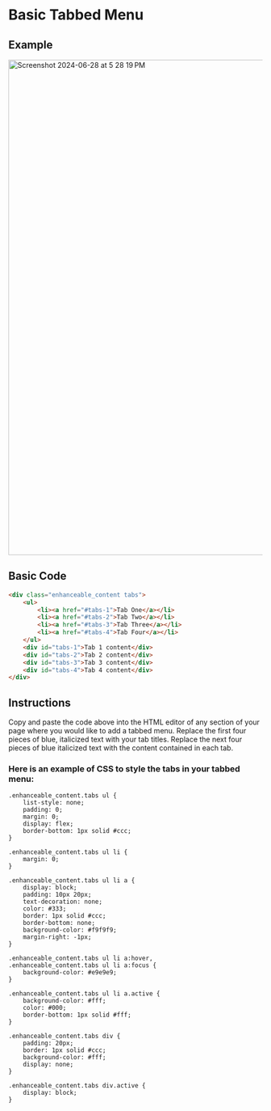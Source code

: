 # Basic Tabbed Menu
## Example
<img width="980" alt="Screenshot 2024-06-28 at 5 28 19 PM" src="https://github.com/neriais/Instructional_Learning-Design/assets/57377953/c8e1374a-906d-4acf-b4fa-6646d72003d1">

## Basic Code

```html
<div class="enhanceable_content tabs">
    <ul>
        <li><a href="#tabs-1">Tab One</a></li>
        <li><a href="#tabs-2">Tab Two</a></li>
        <li><a href="#tabs-3">Tab Three</a></li>
        <li><a href="#tabs-4">Tab Four</a></li>
    </ul>
    <div id="tabs-1">Tab 1 content</div>
    <div id="tabs-2">Tab 2 content</div>
    <div id="tabs-3">Tab 3 content</div>
    <div id="tabs-4">Tab 4 content</div>
</div>
```
## Instructions
Copy and paste the code above into the HTML editor of any section of your page where you would like to add a tabbed menu. Replace the first four pieces of blue, italicized text with your tab titles. Replace the next four pieces of blue italicized text with the content contained in each tab.


### Here is an example of CSS to style the tabs in your tabbed menu:
```
.enhanceable_content.tabs ul {
    list-style: none;
    padding: 0;
    margin: 0;
    display: flex;
    border-bottom: 1px solid #ccc;
}

.enhanceable_content.tabs ul li {
    margin: 0;
}

.enhanceable_content.tabs ul li a {
    display: block;
    padding: 10px 20px;
    text-decoration: none;
    color: #333;
    border: 1px solid #ccc;
    border-bottom: none;
    background-color: #f9f9f9;
    margin-right: -1px;
}

.enhanceable_content.tabs ul li a:hover,
.enhanceable_content.tabs ul li a:focus {
    background-color: #e9e9e9;
}

.enhanceable_content.tabs ul li a.active {
    background-color: #fff;
    color: #000;
    border-bottom: 1px solid #fff;
}

.enhanceable_content.tabs div {
    padding: 20px;
    border: 1px solid #ccc;
    background-color: #fff;
    display: none;
}

.enhanceable_content.tabs div.active {
    display: block;
}
```
